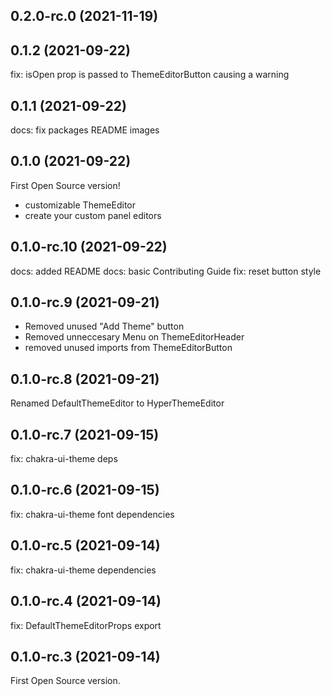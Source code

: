## 0.2.0-rc.0 (2021-11-19)

## 0.1.2 (2021-09-22)

fix: isOpen prop is passed to ThemeEditorButton causing a warning


## 0.1.1 (2021-09-22)

docs: fix packages README images


## 0.1.0 (2021-09-22)

First Open Source version!

- customizable ThemeEditor
- create your custom panel editors



## 0.1.0-rc.10 (2021-09-22)

docs: added README
docs: basic Contributing Guide
fix: reset button style



## 0.1.0-rc.9 (2021-09-21)

- Removed unused "Add Theme" button
- Removed unneccesary Menu on ThemeEditorHeader
- removed unused imports from ThemeEditorButton



## 0.1.0-rc.8 (2021-09-21)

Renamed DefaultThemeEditor to HyperThemeEditor


## 0.1.0-rc.7 (2021-09-15)
fix: chakra-ui-theme deps


## 0.1.0-rc.6 (2021-09-15)

fix: chakra-ui-theme font dependencies


## 0.1.0-rc.5 (2021-09-14)

fix: chakra-ui-theme dependencies


## 0.1.0-rc.4 (2021-09-14)

fix: DefaultThemeEditorProps export


## 0.1.0-rc.3 (2021-09-14)

First Open Source version.

